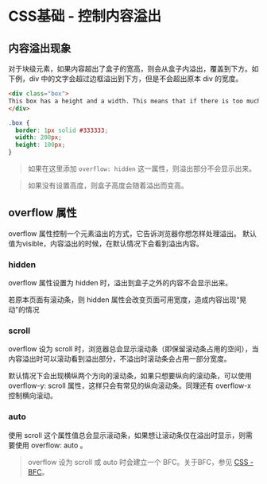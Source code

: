 # CSS基础 - 控制内容溢出
## 内容溢出现象
对于块级元素，如果内容超出了盒子的宽高，则会从盒子内溢出，覆盖到下方。如下例，div 中的文字会超过边框溢出到下方，但是不会超出原本 div 的宽度。
```html
<div class="box">
This box has a height and a width. This means that if there is too much content to be displayed within the assigned height, there will be an overflow situation. If overflow is set to hidden then any overflow will not be visible.
</div>
```
```css
.box {
  border: 1px solid #333333;
  width: 200px;
  height: 100px;
}
```
> 如果在这里添加 `overflow: hidden` 这一属性，则溢出部分不会显示出来。

> 如果没有设置高度，则盒子高度会随着溢出而变高。

## overflow 属性
overflow 属性控制一个元素溢出的方式，它告诉浏览器你想怎样处理溢出。
默认值为visible，内容溢出的时候，在默认情况下会看到溢出内容。

### hidden
overflow 属性设置为 hidden 时，溢出到盒子之外的内容不会显示出来。

若原本页面有滚动条，则 hidden 属性会改变页面可用宽度，造成内容出现“晃动”的情况

### scroll
overflow 设为 scroll 时，浏览器总会显示滚动条（即保留滚动条占用的空间），当内容溢出时可以滚动看到溢出部分，不溢出时滚动条会占用一部分宽度。

默认情况下会出现横纵两个方向的滚动条，如果只想要纵向的滚动条，可以使用 overflow-y: scroll 属性，这样只会有常见的纵向滚动条。同理还有 overflow-x 控制横向滚动。

### auto
使用 scroll 这个属性值总会显示滚动条，如果想让滚动条仅在溢出时显示，则需要使用 overflow: auto 。

> overflow 设为 scroll 或 auto 时会建立一个 BFC。关于BFC，参见 [CSS - BFC](./BFC.md)。

